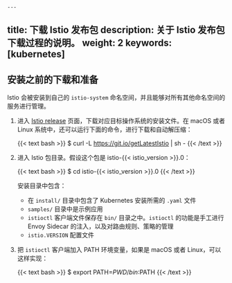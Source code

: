     ---
title: 下载 Istio 发布包
description: 关于 Istio 发布包下载过程的说明。
weight: 2
keywords: [kubernetes]
---

## 安装之前的下载和准备

Istio 会被安装到自己的 `istio-system` 命名空间，并且能够对所有其他命名空间的服务进行管理。

1. 进入 [Istio release](https://github.com/istio/istio/releases) 页面，下载对应目标操作系统的安装文件。在 macOS 或者 Linux 系统中，还可以运行下面的命令，进行下载和自动解压缩：

    {{< text bash >}}
    $ curl -L https://git.io/getLatestIstio | sh -
    {{< /text >}}

1. 进入 Istio 包目录。假设这个包是 istio-{{< istio_version >}}.0：

    {{< text bash >}}
    $ cd istio-{{< istio_version >}}.0
    {{< /text >}}

    安装目录中包含：

    * 在 `install/` 目录中包含了 Kubernetes 安装所需的 `.yaml` 文件
    * `samples/` 目录中是示例应用
    * `istioctl` 客户端文件保存在 `bin/` 目录之中。`istioctl` 的功能是手工进行 Envoy Sidecar 的注入，以及对路由规则、策略的管理
    * `istio.VERSION` 配置文件

1. 把 `istioctl` 客户端加入 PATH 环境变量，如果是 macOS 或者 Linux，可以这样实现：

    {{< text bash >}}
    $ export PATH=$PWD/bin:$PATH
    {{< /text >}}
